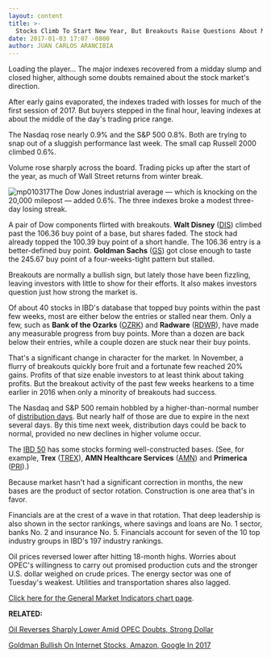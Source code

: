 ```yaml
---
layout: content
title: >-
  Stocks Climb To Start New Year, But Breakouts Raise Questions About Market
date: 2017-01-03 17:07 -0800
author: JUAN CARLOS ARANCIBIA
---
```






Loading the player...
The major indexes recovered from a midday slump and closed higher, although some doubts remained about the stock market's direction.


After early gains evaporated, the indexes traded with losses for much of the first session of 2017. But buyers stepped in the final hour, leaving indexes at about the middle of the day's trading price range.


The Nasdaq rose nearly 0.9% and the S&P 500 0.8%. Both are trying to snap out of a sluggish performance last week. The small cap Russell 2000 climbed 0.6%.


Volume rose sharply across the board. Trading picks up after the start of the year, as much of Wall Street returns from winter break.


![mp010317](https://www.investors.com/wp-content/uploads/2017/01/MP010317-205x300.png)The Dow Jones industrial average — which is knocking on the 20,000 milepost — added 0.6%. The three indexes broke a modest three-day losing streak.


A pair of Dow components flirted with breakouts. **Walt Disney** ([DIS](https://research.investors.com/quote.aspx?symbol=DIS)) climbed past the 106.36 buy point of a base, but shares faded. The stock had already topped the 100.39 buy point of a short handle. The 106.36 entry is a better-defined buy point. **Goldman Sachs** ([GS](https://research.investors.com/quote.aspx?symbol=GS)) got close enough to taste the 245.67 buy point of a four-weeks-tight pattern but stalled.


Breakouts are normally a bullish sign, but lately those have been fizzling, leaving investors with little to show for their efforts. It also makes investors question just how strong the market is.


Of about 40 stocks in IBD's database that topped buy points within the past few weeks, most are either below the entries or stalled near them. Only a few, such as **Bank of the Ozarks** ([OZRK](https://research.investors.com/quote.aspx?symbol=OZRK)) and **Radware** ([RDWR](https://research.investors.com/quote.aspx?symbol=RDWR)), have made any measurable progress from buy points. More than a dozen are back below their entries, while a couple dozen are stuck near their buy points.


That's a significant change in character for the market. In November, a flurry of breakouts quickly bore fruit and a fortunate few reached 20% gains. Profits of that size enable investors to at least think about taking profits. But the breakout activity of the past few weeks hearkens to a time earlier in 2016 when only a minority of breakouts had success.


The Nasdaq and S&P 500 remain hobbled by a higher-than-normal number of [distribution days](http://education.investors.com/lesson.aspx?id=735759&sourceid=735764). But nearly half of those are due to expire in the next several days. By this time next week, distribution days could be back to normal, provided no new declines in higher volume occur.


The [IBD 50](http://research.investors.com/stock-lists/ibd-50/) has some stocks forming well-constructed bases. (See, for example, **Trex** ([TREX](https://research.investors.com/quote.aspx?symbol=TREX)), **AMN Healthcare Services** ([AMN](https://research.investors.com/quote.aspx?symbol=AMN)) and **Primerica** ([PRI](https://research.investors.com/quote.aspx?symbol=PRI)).)


Because market hasn't had a significant correction in months, the new bases are the product of sector rotation. Construction is one area that's in favor.


Financials are at the crest of a wave in that rotation. That deep leadership is also shown in the sector rankings, where savings and loans are No. 1 sector, banks No. 2 and insurance No. 5. Financials account for seven of the 10 top industry groups in IBD's 197 industry rankings.


Oil prices reversed lower after hitting 18-month highs. Worries about OPEC's willingness to carry out promised production cuts and the stronger U.S. dollar weighed on crude prices. The energy sector was one of Tuesday's weakest. Utilities and transportation shares also lagged.


[Click here for the General Market Indicators chart page](https://www.investors.com/wp-content/uploads/2017/01/IBD0301153922GMI.pdf).


**RELATED:**


[Oil Reverses Sharply Lower Amid OPEC Doubts, Strong Dollar](https://www.investors.com/news/oil-hits-18-month-high-shell-eog-jump-as-opec-nopec-start-production-cut/)


[Goldman Bullish On Internet Stocks, Amazon, Google In 2017](https://www.investors.com/news/technology/goldman-bullish-on-internet-stocks-amazon-google-in-2017/)




